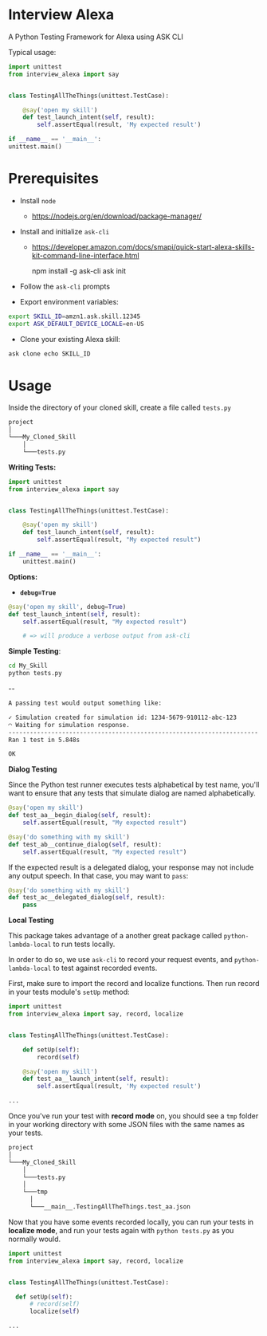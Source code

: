 Interview Alexa
===============

A Python Testing Framework for Alexa using ASK CLI

Typical usage:

```python
import unittest
from interview_alexa import say


class TestingAllTheThings(unittest.TestCase):

    @say('open my skill')
    def test_launch_intent(self, result):
        self.assertEqual(result, 'My expected result')

if __name__ == '__main__':
unittest.main()
```

Prerequisites
=============

* Install ``node``
  * <https://nodejs.org/en/download/package-manager/>

* Install and initialize ``ask-cli``
	* <https://developer.amazon.com/docs/smapi/quick-start-alexa-skills-kit-command-line-interface.html>

    	npm install -g ask-cli
    	ask init

* Follow the ``ask-cli`` prompts

* Export environment variables:

```bash
export SKILL_ID=amzn1.ask.skill.12345
export ASK_DEFAULT_DEVICE_LOCALE=en-US
```

* Clone your existing Alexa skill:

```bash
ask clone echo SKILL_ID
```


Usage
=====

Inside the directory of your cloned skill, create a file called ``tests.py``

```bash
project
│
└───My_Cloned_Skill
	│
	└───tests.py
```

**Writing Tests:**

```python
import unittest
from interview_alexa import say


class TestingAllTheThings(unittest.TestCase):

    @say('open my skill')
    def test_launch_intent(self, result):
        self.assertEqual(result, "My expected result")

if __name__ == '__main__':
    unittest.main()
```

**Options:**

- **`debug=True`**

```python
@say('open my skill', debug=True)
def test_launch_intent(self, result):
    self.assertEqual(result, "My expected result")

    # => will produce a verbose output from ask-cli
```

**Simple Testing**:

```bash
cd My_Skill
python tests.py
```

--
```bash
A passing test would output something like:

✓ Simulation created for simulation id: 1234-5679-910112-abc-123
◠ Waiting for simulation response.
----------------------------------------------------------------------
Ran 1 test in 5.848s

OK
```

**Dialog Testing**

Since the Python test runner executes tests alphabetical by test name, you'll want to ensure that any tests that simulate dialog are named alphabetically.

```python
@say('open my skill')
def test_aa__begin_dialog(self, result):
    self.assertEqual(result, "My expected result")

@say('do something with my skill')
def test_ab__continue_dialog(self, result):
    self.assertEqual(result, "My expected result")
```

If the expected result is a delegated dialog, your response may not include any output speech. In that case, you may want to ``pass``:

```python
@say('do something with my skill')
def test_ac__delegated_dialog(self, result):
    pass
```

**Local Testing**

This package takes advantage of a another great package called ``python-lambda-local`` to run tests locally.

In order to do so, we use ``ask-cli`` to record your request events, and ``python-lambda-local`` to test against recorded events.

First, make sure to import the record and localize functions. Then run record in your tests module's ``setUp`` method:

```python
import unittest
from interview_alexa import say, record, localize


class TestingAllTheThings(unittest.TestCase):

    def setUp(self):
        record(self)

    @say('open my skill')
    def test_aa__launch_intent(self, result):
        self.assertEqual(result, 'My expected result')

...
```

Once you've run your test with **record mode** on, you should see a ``tmp`` folder in your working directory with some JSON files with the same names as your tests.

```bash
project
│
└───My_Cloned_Skill
	│
	└───tests.py
	│
	└───tmp
	  │
	  └───__main__.TestingAllTheThings.test_aa.json
```

Now that you have some events recorded locally, you can run your tests in **localize mode**, and run your tests again with ``python tests.py`` as you normally would.

```python
import unittest
from interview_alexa import say, record, localize


class TestingAllTheThings(unittest.TestCase):

  def setUp(self):
      # record(self)
      localize(self)

...
```
